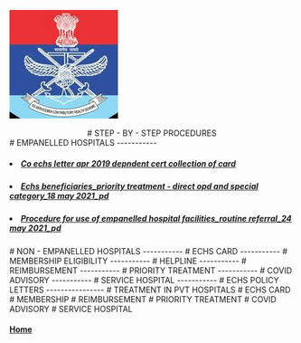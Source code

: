 ![alt text](https://github.com/echscoregroup/images/blob/main/Screenshot%202021-05-31%20092723.jpg?raw=true) 
<center>#	STEP - BY - STEP PROCEDURES </center>
#	EMPANELLED HOSPITALS
-----------
<h5><li><a href= "https://github.com/echscoregroup/ECHS-CORE-GROUP/raw/main/PROCEDURES-POLICIES/CO%20ECHS%20LETTER%20APR%202019%20DEPNDENT%20CERT%20COLLECTION%20OF%20CARD.pdf">Co echs letter apr 2019 depndent cert collection of card </a></li></h5>
<h5><li><a href="https://github.com/echscoregroup/ECHS-CORE-GROUP/raw/main/PROCEDURES-POLICIES/ECHS%20BENEFICIARIES_PRIORITY%20TREATMENT%20-%20DIRECT%20OPD%20AND%20SPECIAL%20CATEGORY_18%20MAY%202021_PD.pdf">Echs beneficiaries_priority treatment - direct opd and special category_18 may 2021_pd</a></li></h5>
<h5><li><a href="https://github.com/echscoregroup/ECHS-CORE-GROUP/raw/main/PROCEDURES-POLICIES/PROCEDURE%20FOR%20USE%20OF%20EMPANELLED%20HOSPITAL%20FACILITIES_ROUTINE%20REFERRAL_24%20MAY%202021_PD.pdf">Procedure for use of empanelled hospital facilities_routine referral_24 may 2021_pd</a></li></h5>
#	NON - EMPANELLED HOSPITALS
-----------
#	ECHS CARD  
-----------
#	MEMBERSHIP ELIGIBILITY  
-----------
#	HELPLINE 
-----------
#	REIMBURSEMENT 
-----------
#	PRIORITY TREATMENT 
-----------
#	COVID ADVISORY 
-----------
#	SERVICE HOSPITAL 
-----------
#	ECHS POLICY LETTERS 
----------------
#	TREATMENT IN PVT HOSPITALS  
#	ECHS CARD 
#	MEMBERSHIP   
#	REIMBURSEMENT 
#	PRIORITY TREATMENT 
#	COVID ADVISORY 
#	SERVICE HOSPITAL 

 <h4><a href="https://echscoregroup.github.io/ECHS-CORE-GROUP/">Home</a></h4><br>
